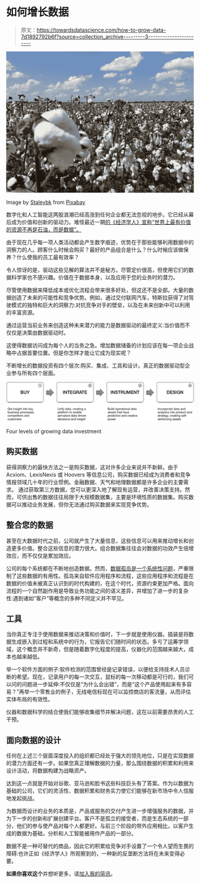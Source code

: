 # 如何增长数据

> 原文：<https://towardsdatascience.com/how-to-grow-data-7d1892792b6f?source=collection_archive---------3----------------------->

![](img/c9007c8ce6c6ce4046ab20208b133c8e.png)

Image by [Staleybk](https://pixabay.com/users/staleybk-2301462/?utm_source=link-attribution&utm_medium=referral&utm_campaign=image&utm_content=3274116) from [Pixabay](https://pixabay.com/?utm_source=link-attribution&utm_medium=referral&utm_campaign=image&utm_content=3274116)

数字化和人工智能这两股浪潮已经高涨到任何企业都无法忽视的地步。它已经从幕后成为价值和创新的驱动力。难怪最近一期[的《经济学人》宣称“世界上最有价值的资源不再是石油，而是数据”。](https://www.economist.com/news/leaders/21721656-data-economy-demands-new-approach-antitrust-rules-worlds-most-valuable-resource)

由于现在几乎每一项人类活动都会产生数字痕迹，优势在于那些能够利用数据中的洞察力的人。顾客什么时候会购买？最好的产品组合是什么？什么时候应该做保养？什么使我的员工最有效率？

令人惊讶的是，驱动这些见解的算法并不是秘方。尽管定价很高，但使用它们的数据科学家也不感兴趣。价值在于数据本身，以及应用于您的业务时的潜力。

尽管使用数据来降低成本或优化流程会带来很多好处，但这还不是全部。大量的数据创造了未来的可能性和竞争优势。例如，通过交付联网汽车，特斯拉获得了对驾驶模式的独特和巨大的洞察力:对抗竞争对手的壁垒，以及在未来创新中可以利用的丰富资源。

通过运营当前业务来创造这种未来潜力的能力是数据驱动的最终定义:当价值而不仅仅是决策由数据驱动时。

这使得数据访问成为每个人的当务之急。增加数据储备的计划应该在每一项企业战略中占据首要位置。但是你怎样才能让它成为现实呢？

不断增长的数据投资有四个层次:购买、集成、工具和设计。真正的数据驱动型企业参与所有四个层面。

![](img/2314a66e7f065e3fd3896e9a69d72c15.png)

Four levels of growing data investment

## 购买数据

获得洞察力的最快方法之一是购买数据，这对许多企业来说并不新鲜。由于 Acxiom、LexisNexis 或 Hoovers 等信息公司，购买数据已经成为消费者和竞争情报领域几十年的行业惯例。金融数据、天气和地理数据都是许多企业的主要需求。
通过获取第三方数据，您可以更深入地了解现有运营，并改善决策支持。然而，可供出售的数据往往局限于大规模数据集，主要是环境性质的数据集。购买数据可以推动业务发展，但你无法通过购买数据来实现竞争优势。

## 整合您的数据

甚至在大数据时代之前，公司就产生了大量信息，这些信息可以用来推动增长和创造更多价值。整合这些信息的潜力很大。组合数据集往往会对数据的功效产生倍增效应，而不仅仅是累加效应。

公司的每个系统都在不断地创造数据。然而，[数据孤岛是一个系统性问题](https://hbr.org/2016/12/breaking-down-data-silos)，严重限制了这些数据的有用性。孤岛来自软件应用程序和流程，这些应用程序和流程是在数据的价值未被真正认识到的时代构建的，在这个时代，资源约束更加严格。面向流程的一个自然副作用是导致业务功能之间的语义差异，并增加了进一步的复杂性:遇到诸如“客户”等概念的多种不同定义并不罕见。

## 工具

当你真正专注于使用数据来推动决策和价值时，下一步就是使用仪器。插装是将数据生成嵌入到过程和系统中的行为，它报告它们随时间的状态。多亏了运筹学领域，这个概念并不新奇，但是随着数字化程度的提高，仪器化的范围越来越大，成本也越来越低。

举一个软件方面的例子:软件检测的范围曾经是记录错误，以便给支持技术人员诊断的希望。现在，记录用户的每一次交互，鼠标的每一次移动都是可行的，我们可以问的问题进一步延伸:不仅仅是“为什么会出错”，而是“这个产品使用起来有多容易？”再举一个零售业的例子，无线电信标现在可以监控商店的客流量，从而评估实体布局的有效性。

仪器和数据科学的结合使我们能够收集细节并解决问题，这在以前需要昂贵的人工干预。

## 面向数据的设计

任何在上述三个层面深度投入的组织都已经处于强大的领先地位，只是在实现数据的潜力方面还有一步。如果您真正理解数据的力量，那么围绕数据的积累和利用来设计活动，将数据构建为战略资产。

达到这一点就是开始对谷歌、亚马逊和脸书这些科技巨头有了答案。作为以数据为基础的公司，它们的灵活性、数据积累和财务实力使它们能够在新市场中令人信服地发起挑战。

为数据而设计的业务的本质是，产品或服务的交付产生进一步增强服务的数据，并为下一步的创新和扩展创建平台。客户不是孤立的接受者，而是生态系统的一部分，他们的参与使产品对每个人都更好。与前三个阶段的带外应用相比，以客户生成的数据为基础，分析和人工智能被用作产品的一部分。

数据不是一种可替代的商品，因此它的积累给竞争对手设置了一个令人望而生畏的障碍:也许正如《经济学人》所观察到的，一种新的反垄断方法将在未来变得必要。

**如果你喜欢这个**并想听更多，请[加入我的简讯](https://tinyletter.com/ewilderj)。
